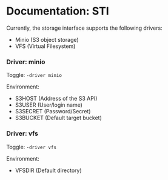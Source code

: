 # Documentation: STI

Currently, the storage interface supports the following drivers:

- Minio     (S3 object storage)
- VFS       (Virtual Filesystem)

### Driver: minio

Toggle: `-driver minio`

Environment:
- S3HOST    (Address of the S3 API)
- S3USER    (User/login name)
- S3SECRET  (Password/Secret)
- S3BUCKET  (Default target bucket)

### Driver: vfs

Toggle: `-driver vfs`

Environment:
- VFSDIR    (Default directory)
